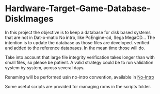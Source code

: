 # Hardware-Target-Game-Database-DiskImages

In this project the objective is to keep a database for disk based systems that are not in Dat-o-matic No intro, like PcEngine-cd, Sega MegaCD...
The intention is to update the database as those files are developed. verified and added to the reference databases. In the mean time those will do.

Take into account that large file integrity verification takes longer than with small files, so please be patient. A valid strategy could be to run validation system by system, across several days.

Renaming will be performed usin no-intro convention, available in [No-Intro](https://datomatic.no-intro.org/stuff/The%20Official%20No-Intro%20Convention%20(20071030).pdf)

Some useful scripts are provided for managing roms in the scripts folder.
